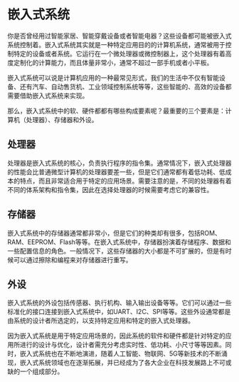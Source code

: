 # 嵌入式系统
你是否曾经用过智能家居、智能穿戴设备或者智能电器？这些设备都可能被嵌入式系统控制着。嵌入式系统其实就是一种特定应用目的的计算机系统，通常被用于控制特定的设备或者系统。它运行在一个微处理器或微控制器上，这个处理器有着高度定制化的计算能力，而且体量非常小，通常不超过一部手机或者小平板。

嵌入式系统可以说是计算机应用的一种最常见形式，我们的生活中不仅有智能设备、还有汽车、自动售货机、工业领域控制系统等等，这些智能的、高效的设备都需要借助嵌入式系统来实现。

那么，嵌入式系统中的软、硬件都都有哪些构成要素呢？最重要的三个要素是：计算机（处理器）、存储器和外设。

## 处理器
处理器是嵌入式系统的核心，负责执行程序的指令集。通常情况下，嵌入式处理器的性能会比普通微型计算机的处理器要差一些，但是它们通常都有着低功耗、低成本的特点，而且非常适合用于特定的应用场景。需要注意的是，不同的处理器有着不同的体系架构和指令集，因此在选择处理器的时候需要考虑它的兼容性。

## 存储器
嵌入式系统中的存储器通常都非常小，但是它们的种类却有很多，包括ROM、RAM、EEPROM、Flash等等。在嵌入式系统中，存储器扮演着存储程序、数据和一些配置信息的角色。一般情况下，这些存储器的大小都是不可扩展的，但是有时候可以通过擦除和编程来对存储器进行重写。

## 外设
嵌入式系统的外设包括传感器、执行机构、输入输出设备等等。它们可以通过一些标准化的接口连接到嵌入式系统中，如UART、I2C、SPI等等。这些外设通常都是由系统的设计者所选定的，以支持特定应用和特定的嵌入式处理器。

因为嵌入式系统是用于特定应用场景的，因此系统的软件和硬件都是针对特定的应用所进行的设计与优化，设计者需充分考虑实时性、低功耗、小尺寸等等因素。同时，嵌入式系统也在不断地演进，随着人工智能、物联网、5G等新技术的不断涌现，嵌入式系统领域也在逐渐拓展，并已经成为了各大企业在科技发展路上不可或缺的一个组成部分。